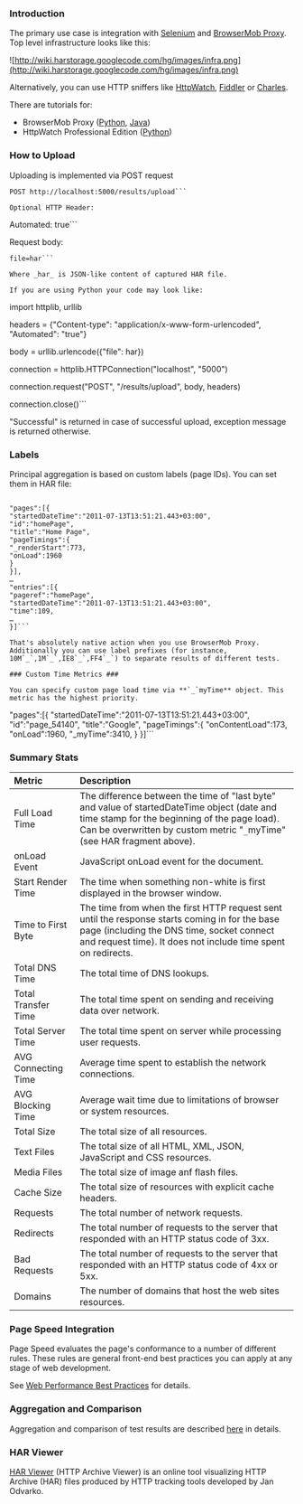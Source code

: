 ### Introduction ###

The primary use case is integration with [Selenium](http://code.google.com/p/selenium/) and [BrowserMob Proxy](https://github.com/webmetrics/browsermob-proxy). Top level infrastructure looks like this:

![http://wiki.harstorage.googlecode.com/hg/images/infra.png](http://wiki.harstorage.googlecode.com/hg/images/infra.png)

Alternatively, you can use HTTP sniffers like [HttpWatch](http://www.httpwatch.com/), [Fiddler](http://www.fiddler2.com/fiddler2/) or [Charles](http://www.charlesproxy.com/).

There are tutorials for:
  * BrowserMob Proxy ([Python](http://code.google.com/p/harstorage/wiki/PythonTutorial#Proxy), [Java](http://code.google.com/p/harstorage/wiki/JavaTutorial#Proxy))
  * HttpWatch Professional Edition ([Python](http://code.google.com/p/harstorage/wiki/PythonTutorial#Professional_Edition))

### How to Upload ###
Uploading is implemented via POST request
```
POST http://localhost:5000/results/upload```

Optional HTTP Header:
```

Automated: true```

Request body:
```
file=har```

Where _har_ is JSON-like content of captured HAR file.

If you are using Python your code may look like:
```
import httplib, urllib

headers = {"Content-type": "application/x-www-form-urlencoded", "Automated": "true"}

body = urllib.urlencode({"file": har})

connection = httplib.HTTPConnection("localhost", "5000")

connection.request("POST", "/results/upload", body, headers)

connection.close()```

"Successful" is returned in case of successful upload, exception message is returned otherwise.

### Labels ###

Principal aggregation is based on custom labels (page IDs). You can set them in HAR file:

```

"pages":[{
"startedDateTime":"2011-07-13T13:51:21.443+03:00",
"id":"homePage",
"title":"Home Page",
"pageTimings":{
"_renderStart":773,
"onLoad":1960
}
}],
…
"entries":[{
"pageref":"homePage",
"startedDateTime":"2011-07-13T13:51:21.443+03:00",
"time":109,
…
}]```

That's absolutely native action when you use BrowserMob Proxy. Additionally you can use label prefixes (for instance, 10M`_`,1M`_`,IE8`_`,FF4`_`) to separate results of different tests.

### Custom Time Metrics ###

You can specify custom page load time via **`_`myTime** object. This metric has the highest priority.

```

"pages":[{
"startedDateTime":"2011-07-13T13:51:21.443+03:00",
"id":"page_54140",
"title":"Google",
"pageTimings":{
"onContentLoad":173,
"onLoad":1960,
"_myTime":3410,
}
}]```

### Summary Stats ###

| **Metric** | **Description** |
|:-----------|:----------------|
| Full Load Time | The difference between the time of "last byte" and value of startedDateTime object (date and time stamp for the beginning of the page load).<br />Can be overwritten by custom metric "`_`myTime" (see HAR fragment above).|
| onLoad Event | JavaScript onLoad event for the document. |
| Start Render Time | The  time when something non-white is first displayed in the browser window. |
| Time to First Byte |  The time from when the first HTTP request sent until the response starts coming in for the base page (including the DNS time, socket connect and request time). It does not include time spent on redirects. |
| Total DNS Time | The total time of DNS lookups. |
| Total Transfer Time | The total time spent on sending and receiving data over network. |
| Total Server Time | The total time spent on server while processing user requests. |
| AVG Connecting Time | Average time spent to establish the network connections. |
| AVG Blocking Time | Average wait time due to limitations of browser or system resources. |
| Total Size | The total size of all resources. |
| Text Files | The total size of all HTML, XML, JSON, JavaScript and CSS resources. |
| Media Files | The total size of image anf flash files. |
| Cache Size | The total size of resources with explicit cache headers. |
| Requests   | The total number of network requests. |
| Redirects  | The total number of requests to the server that responded with an HTTP status code of 3xx. |
| Bad Requests | The total number of requests to the server that responded with an HTTP status code of 4xx or 5xx. |
| Domains    | The number of domains that host the web sites resources. |

### Page Speed Integration ###
Page Speed evaluates the page's conformance to a number of different rules. These rules are general front-end best practices you can apply at any stage of web development.

See [Web Performance Best Practices](http://code.google.com/speed/page-speed/docs/rules_intro.html) for details.

### Aggregation and Comparison ###

Aggregation and comparison of test results are described [here](http://code.google.com/p/harstorage/wiki/SuperposedTests) in details.

### HAR Viewer ###

[HAR Viewer](http://www.softwareishard.com/blog/har-viewer/) (HTTP Archive Viewer) is an online tool visualizing HTTP Archive (HAR) files produced by HTTP tracking tools developed by Jan Odvarko.